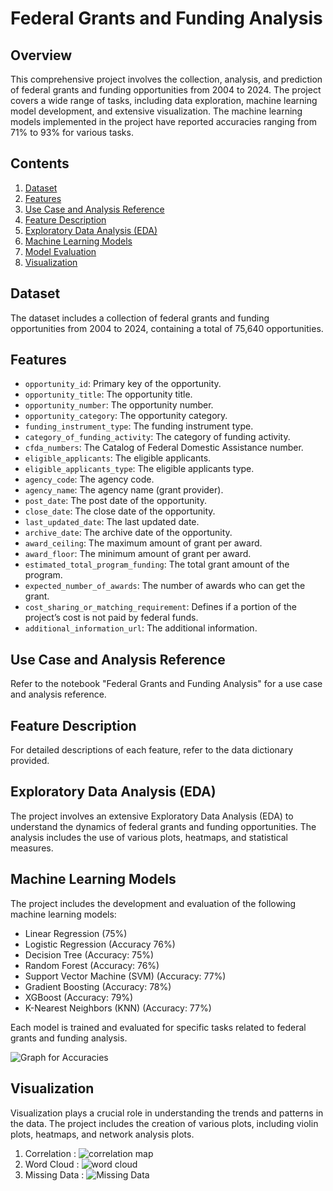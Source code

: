 # Federal Grants and Funding Analysis

## Overview
This comprehensive project involves the collection, analysis, and prediction of federal grants and funding opportunities from 2004 to 2024. The project covers a wide range of tasks, including data exploration, machine learning model development, and extensive visualization. The machine learning models implemented in the project have reported accuracies ranging from 71% to 93% for various tasks.

## Contents
1. [Dataset](#dataset)
2. [Features](#features)
3. [Use Case and Analysis Reference](#use-case-and-analysis-reference)
4. [Feature Description](#feature-description)
5. [Exploratory Data Analysis (EDA)](#exploratory-data-analysis-eda)
6. [Machine Learning Models](#machine-learning-models)
7. [Model Evaluation](#model-evaluation)
8. [Visualization](#visualization)

## Dataset
The dataset includes a collection of federal grants and funding opportunities from 2004 to 2024, containing a total of 75,640 opportunities.

## Features
- `opportunity_id`: Primary key of the opportunity.
- `opportunity_title`: The opportunity title.
- `opportunity_number`: The opportunity number.
- `opportunity_category`: The opportunity category.
- `funding_instrument_type`: The funding instrument type.
- `category_of_funding_activity`: The category of funding activity.
- `cfda_numbers`: The Catalog of Federal Domestic Assistance number.
- `eligible_applicants`: The eligible applicants.
- `eligible_applicants_type`: The eligible applicants type.
- `agency_code`: The agency code.
- `agency_name`: The agency name (grant provider).
- `post_date`: The post date of the opportunity.
- `close_date`: The close date of the opportunity.
- `last_updated_date`: The last updated date.
- `archive_date`: The archive date of the opportunity.
- `award_ceiling`: The maximum amount of grant per award.
- `award_floor`: The minimum amount of grant per award.
- `estimated_total_program_funding`: The total grant amount of the program.
- `expected_number_of_awards`: The number of awards who can get the grant.
- `cost_sharing_or_matching_requirement`: Defines if a portion of the project’s cost is not paid by federal funds.
- `additional_information_url`: The additional information.

## Use Case and Analysis Reference
Refer to the notebook "Federal Grants and Funding Analysis" for a use case and analysis reference.

## Feature Description
For detailed descriptions of each feature, refer to the data dictionary provided.

## Exploratory Data Analysis (EDA)
The project involves an extensive Exploratory Data Analysis (EDA) to understand the dynamics of federal grants and funding opportunities. The analysis includes the use of various plots, heatmaps, and statistical measures.

## Machine Learning Models
The project includes the development and evaluation of the following machine learning models:
- Linear Regression (75%)
- Logistic Regression (Accuracy 76%)
- Decision Tree (Accuracy: 75%)
- Random Forest (Accuracy: 76%)
- Support Vector Machine (SVM) (Accuracy: 77%)
- Gradient Boosting (Accuracy: 78%)
- XGBoost (Accuracy: 79%)
- K-Nearest Neighbors (KNN) (Accuracy: 77%)

Each model is trained and evaluated for specific tasks related to federal grants and funding analysis.

![Graph for Accuracies](https://github.com/adi271001/ML-Crate/blob/Federal-Grants/Federal-Grants-and-Funding-Opportunities-Analysis/Images/__results___45_0.png)

## Visualization
Visualization plays a crucial role in understanding the trends and patterns in the data. The project includes the creation of various plots, including violin plots, heatmaps, and network analysis plots.

1. Correlation : ![correlation map](https://github.com/adi271001/ML-Crate/blob/Federal-Grants/Federal-Grants-and-Funding-Opportunities-Analysis/Images/__results___10_0.png)
2. Word Cloud : ![word cloud](https://github.com/adi271001/ML-Crate/blob/Federal-Grants/Federal-Grants-and-Funding-Opportunities-Analysis/Images/__results___12_0.png)
3. Missing Data : ![Missing Data](https://github.com/adi271001/ML-Crate/blob/Federal-Grants/Federal-Grants-and-Funding-Opportunities-Analysis/Images/__results___8_1.png)

